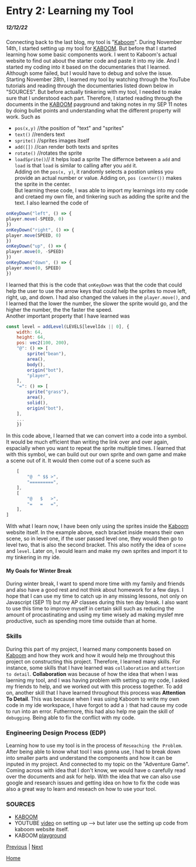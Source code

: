 # Entry 2: Learning my Tool
##### 12/12/22

Connecting back to the last blog, my tool is "[Kaboom](kaboomjs.com)".
During November 14th, I started setting up my tool for [KABOOM](kaboomjs.com). But before that I started learning how some basic components work. I went to Kaboom's actual website to find out about the starter code and paste it into my ide. And I started my coding into it based on the documentaries that I learned. Although some failed, but I would have to debug and solve the issue.<br>
Starting November 28th, I learned my tool by watching through the YouTube tutorials and reading through the documentaries listed down below in "SOURCES". But before actually tinkering with my tool, I needed to make sure that I understood each part. Therefore, I started reading through the documents in the [KABOOM](kaboomjs.com) payground and taking notes in my SEP 11 notes by doing bullet points and understanding what  the different property will work. Such as
 * `pos(x,y)` //the position of "text" and "sprites"
 * `text()` //renders text
 * `sprite()` //sprites images itself
 * `add([])` //can render both texts and sprites
 * `rotate()` //rotates the sprite
 * `loadSprite()`// it helps load a sprite
The differnce between a `add` and `load` is that `load` is similar to calling after you `add` it.<br> 
Adding on the `pos(x, y)`, it randomly selects a postion unless you provide an actual number or value. Adding on, `pos (center())` makes the sprite in the center.<br>
But learning these code, I was able to import my learnings into my code and cretaed my own file, and tinkering such as adding the sprite and the text.
I also learned the code of 
```js
onKeyDown("left", () => {
player.move(-SPEED, 0)
})
onKeyDown("right", () => {
player.move(SPEED, 0)
})
onKeyDown("up", () => {
player.move(0, -SPEED)
})
onKeyDown("down", () => {
player.move(0, SPEED)
})
```
I learned that this is the code that `onKeyDown` was that the code that could help the user to use the arrow keys that could help the sprites to move left, right, up, and down. I had also changed the values in the `player.move()`, and I learned that the lower the number, the slower the sprite would go, and the higher the number, the the faster the speed.<br>
Another important property that I have learned was 
```js
const level = addLevel(LEVELS[levelIdx || 0], {
    width: 64,
    height: 64,
    pos: vec2(100, 200),
    "@": () => [
        sprite("bean"),
        area(),
        body(),
        origin("bot"),
        "player",
    ],
    "=": () => [
        sprite("grass"),
        area(),
        solid(),
        origin("bot"),
    ],
    ...
    })
```
In this code above, I learned that we can convert into a code into a symbol. It would be much efficient than writing the link over and over again, espacially when you want to repeat the sprite multiple times. I learned that with this symbol, we can build out our own sprite and own game and make a scene out of it. It would then come out of a scene such as 
```js
    [
		"@  ^ $$ >",
		"=========",
	],
	[
		"@   $   >",
		"=   =   =",
	],
]
```
With what I learn now, I have been only using the sprites inside the [Kaboom](kaboomjs.com) website itself. In the example above, each bracket inside means their own scene, so in level one, if the user passed level one, they would then go to level two, that is also the second bracket. This also notify the idea of `scene` and `level`. Later on, I would learn and make my own sprites and import it to my tinkering in my ide. 

#### My Goals for Winter Break
During winter break, I want to spend more time with my family and friends and also have a good rest and not think about homework for a few days. I hope that I can use my time to catch up in any missing lessons, not only on Javascript (SEP 11) but my AP classes during this ten day break. I also want to use this time to improve myself in certain skill such as reducing the amount of procastinating and using my time wisely ad making myslef mre productive, such as spending more time outside than at home.

### Skills
During this part of my project, I learned many components based on [Kaboom](kaboomjs.com) and how they work and how it would help me throughout this project on constructing this project. Therefore, I learned many skills. For instance, some skills that I have learned was `collaboration` and `attention to detail`. <b>Collaboration</b> was because of how the idea that when I was laerning my tool, and I was having problem with setting up my code, I asked my friends to help, and we worked out with this process together. To add on, another skill that I have learned throughout this process was <b>Attention To Detail</b>. This was because when I was using Kaboom to write my own code in my ide workspace, I have forgot to add a `)` that had cause my code to run into an error. Futhermore, this had also help me gain the skill of `debugging`. Being able to fix the conflict with my code.

### Engineering Design Process (EDP)
Learning how to use my tool is in the process of `Reseaching the Problem`.  After being able to know what tool I was gonna use, I had to break down into smaller parts and understand the components and how it can be inputed in my project. And connected to my topic on the "Adventure Game". Coming across with idea that I don't know, we would have o carefully read over the documents and ask for help. With the idea that we can also use google and research issues and getting idea on how to fix the code was also a great way to learn and reseach on how to use your tool.

### SOURCES
 * [KABOOM](kaboomjs.com)
 * YOUTUBE [video](https://youtu.be/4OaHB0JbJDI) on setting up --> but later use the setting up code from kaboom website itself.
 * KABOOM [playground](https://kaboomjs.com/play?demo=add)

[Previous](entry01.md) | [Next](entry03.md)

[Home](../README.md)
